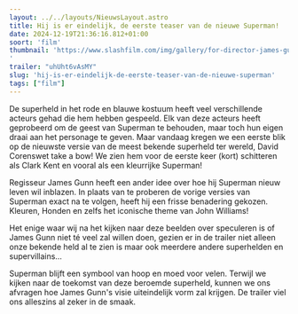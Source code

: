 ```yaml
---
layout: ../../layouts/NieuwsLayout.astro
title: Hij is er eindelijk, de eerste teaser van de nieuwe Superman!
date: 2024-12-19T21:36:16.812+01:00
soort: 'film'
thumbnail: 'https://www.slashfilm.com/img/gallery/for-director-james-gunn-the-new-superman-movie-is-about-one-thing/l-intro-1734617382.jpg
'
trailer: "uhUht6vAsMY"
slug: 'hij-is-er-eindelijk-de-eerste-teaser-van-de-nieuwe-superman'
tags: ["film"]
---
```


De superheld in het rode en blauwe kostuum heeft veel verschillende acteurs
gehad die hem hebben gespeeld. Elk van deze acteurs heeft geprobeerd om de geest
van Superman te behouden, maar toch hun eigen draai aan het personage te geven.
Maar vandaag kregen we een eerste blik op de nieuwste versie van de meest
bekende superheld ter wereld, David Corenswet take a bow! We zien hem voor de
eerste keer (kort) schitteren als Clark Kent en vooral als een kleurrijke
Superman!

Regisseur James Gunn heeft een ander idee over hoe hij Superman nieuw leven wil
inblazen. In plaats van te proberen de vorige versies van Superman exact na te
volgen, heeft hij een frisse benadering gekozen. Kleuren, Honden en zelfs het
iconische theme van John Williams!

Het enige waar wij na het kijken naar deze beelden over speculeren is of James
Gunn niet té veel zal willen doen, gezien er in de trailer niet alleen onze
bekende held al te zien is maar ook meerdere andere superhelden en
supervillains…

Superman blijft een symbool van hoop en moed voor velen. Terwijl we kijken naar
de toekomst van deze beroemde superheld, kunnen we ons afvragen hoe James Gunn's
visie uiteindelijk vorm zal krijgen. De trailer viel ons alleszins al zeker in
de smaak.